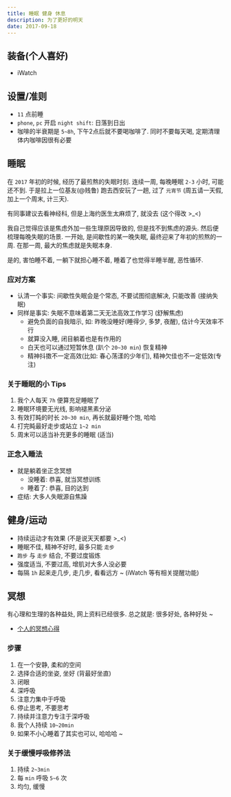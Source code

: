 ```yaml
---
title: 睡眠 健身 休息
description: 为了更好的明天
date: 2017-09-18
---
```


## 装备(个人喜好)

* iWatch

## 设置/准则

* `11` 点前睡
* `phone`, `pc` 开启 `night shift`: 日落到日出
* 咖啡的半衰期是 `5~8h`, 下午2点后就不要喝咖啡了. 同时不要每天喝, 定期清理体内咖啡因很有必要

## 睡眠

在 `2017` 年初的时候, 经历了最煎熬的失眠时刻. 连续一周, 每晚睡眠 `2-3` 小时, 可能还不到.
于是拉上一位基友(@贱鲁) 跑去西安玩了一趟, 过了 `元宵节` (周五请一天假, 加上一个周末, 计三天).

有同事建议去看神经科, 但是上海约医生太麻烦了, 就没去 (这个得改 >_<)

我自己觉得应该是焦虑外加一些生理原因导致的, 但是找不到焦虑的源头. 然后便梳理每晚失眠的场景.
一开始, 是间歇性的某一晚失眠, 最终迎来了年初的煎熬的一周. 在那一周, 最大的焦虑就是失眠本身.

是的, 害怕睡不着, 一躺下就担心睡不着, 睡着了也觉得半睡半醒, 恶性循环.

### 应对方案

* 认清一个事实: 间歇性失眠会是个常态, 不要试图彻底解决, 只能改善 (接纳失眠)
* 同样是事实: 失眠不意味着第二天无法高效工作学习 (舒解焦虑)
  - 避免负面的自我暗示, 如: 昨晚没睡好(睡得少, 多梦, 夜醒), 估计今天效率不行
  - 就算没入睡, 闭目躺着也是有作用的
  - 白天也可以通过短暂休息 (趴个 `20~30 min`) 恢复精神
  - 精神抖擞不一定高效(比如: 春心荡漾的少年们), 精神欠佳也不一定低效(专注)

### 关于睡眠的小 Tips

1. 我个人每天 `7h` 便算充足睡眠了
2. 睡眠环境要无光线, 影响褪黑素分泌
3. 有效打盹的时长 `20~30 min`, 再长就最好睡个饱, 哈哈
4. 打完盹最好走步或站立 `1~2 min`
5. 周末可以适当补充更多的睡眠 (适当)

### 正念入睡法

* 就是躺着坐正念冥想
  - 没睡着: 恭喜, 就当冥想训练
  - 睡着了: 恭喜, 目的达到
* 症结: 大多人失眠源自焦躁

## 健身/运动

* 持续运动才有效果 (不是说天天都要 >_<)
* 睡眠不佳, 精神不好时, 最多只能 `走步`
* `跑步` 与 `走步` 结合, 不要过度锻炼
* 强度适当, 不要过高, 增肌对大多人没必要
* 每隔 `1h` 起来走几步, 走几步, 看看远方 ~ (iWatch 等有相关提醒功能)

## 冥想

有心理和生理的各种益处, 网上资料已经很多. 总之就是: 很多好处, 各种好处 ~

* [个人的冥想心得](2017-meditation-dhyana.md)

### 步骤

1. 在一个安静, 柔和的空间
2. 选择合适的坐姿, 坐好 (背最好坐直)
3. 闭眼
4. 深呼吸
5. 注意力集中于呼吸
6. 停止思考, 不要思考
7. 持续并注意力专注于深呼吸
8. 我个人持续 `10~20min`
9. 如果不小心睡着了其实也可以, 哈哈哈 ~

### 关于缓慢呼吸修养法

1. 持续 `2~3min`
2. 每 `min` 呼吸 `5~6` 次
3. 均匀, 缓慢
